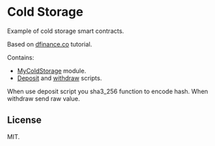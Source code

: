 # Cold Storage

Example of cold storage smart contracts.

Based on [dfinance.co](https://dfinance.co) tutorial.

Contains: 
* [MyColdStorage](/modules/coldstorage.mvir) module.
* [Deposit](/scripts/deposit.mvir) and [withdraw](/scripts/withdraw.mvir) scripts.

When use deposit script you sha3_256 function to encode hash.
When withdraw send raw value.

## License

MIT.
